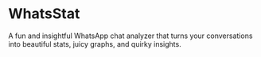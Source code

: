 # WhatsStat
A fun and insightful WhatsApp chat analyzer that turns your conversations into beautiful stats, juicy graphs, and quirky insights.
